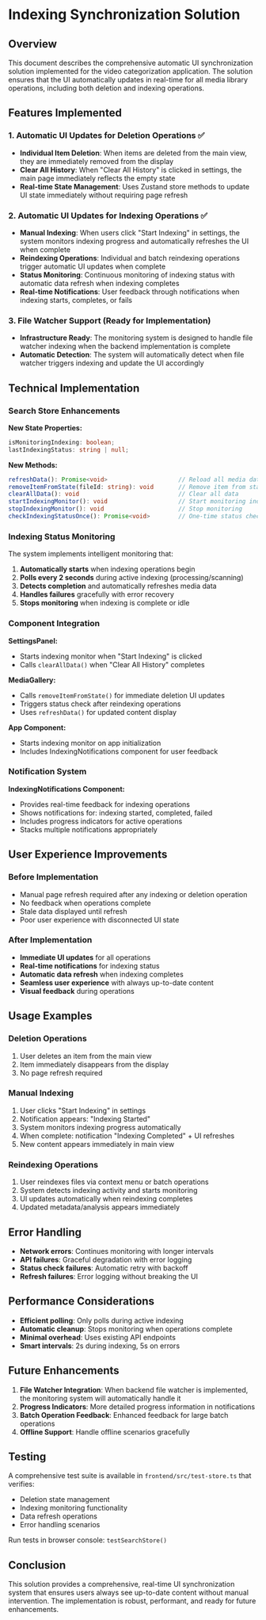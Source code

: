 # Indexing Synchronization Solution

## Overview

This document describes the comprehensive automatic UI synchronization solution implemented for the video categorization application. The solution ensures that the UI automatically updates in real-time for all media library operations, including both deletion and indexing operations.

## Features Implemented

### 1. Automatic UI Updates for Deletion Operations ✅

- **Individual Item Deletion**: When items are deleted from the main view, they are immediately removed from the display
- **Clear All History**: When "Clear All History" is clicked in settings, the main page immediately reflects the empty state
- **Real-time State Management**: Uses Zustand store methods to update UI state immediately without requiring page refresh

### 2. Automatic UI Updates for Indexing Operations ✅

- **Manual Indexing**: When users click "Start Indexing" in settings, the system monitors indexing progress and automatically refreshes the UI when complete
- **Reindexing Operations**: Individual and batch reindexing operations trigger automatic UI updates when complete
- **Status Monitoring**: Continuous monitoring of indexing status with automatic data refresh when indexing completes
- **Real-time Notifications**: User feedback through notifications when indexing starts, completes, or fails

### 3. File Watcher Support (Ready for Implementation)

- **Infrastructure Ready**: The monitoring system is designed to handle file watcher indexing when the backend implementation is complete
- **Automatic Detection**: The system will automatically detect when file watcher triggers indexing and update the UI accordingly

## Technical Implementation

### Search Store Enhancements

**New State Properties:**
```typescript
isMonitoringIndexing: boolean;
lastIndexingStatus: string | null;
```

**New Methods:**
```typescript
refreshData(): Promise<void>                    // Reload all media data
removeItemFromState(fileId: string): void       // Remove item from state
clearAllData(): void                            // Clear all data
startIndexingMonitor(): void                    // Start monitoring indexing status
stopIndexingMonitor(): void                     // Stop monitoring
checkIndexingStatusOnce(): Promise<void>        // One-time status check
```

### Indexing Status Monitoring

The system implements intelligent monitoring that:

1. **Automatically starts** when indexing operations begin
2. **Polls every 2 seconds** during active indexing (processing/scanning)
3. **Detects completion** and automatically refreshes media data
4. **Handles failures** gracefully with error recovery
5. **Stops monitoring** when indexing is complete or idle

### Component Integration

**SettingsPanel:**
- Starts indexing monitor when "Start Indexing" is clicked
- Calls `clearAllData()` when "Clear All History" completes

**MediaGallery:**
- Calls `removeItemFromState()` for immediate deletion UI updates
- Triggers status check after reindexing operations
- Uses `refreshData()` for updated content display

**App Component:**
- Starts indexing monitor on app initialization
- Includes IndexingNotifications component for user feedback

### Notification System

**IndexingNotifications Component:**
- Provides real-time feedback for indexing operations
- Shows notifications for: indexing started, completed, failed
- Includes progress indicators for active operations
- Stacks multiple notifications appropriately

## User Experience Improvements

### Before Implementation
- Manual page refresh required after any indexing or deletion operation
- No feedback when operations complete
- Stale data displayed until refresh
- Poor user experience with disconnected UI state

### After Implementation
- **Immediate UI updates** for all operations
- **Real-time notifications** for indexing status
- **Automatic data refresh** when indexing completes
- **Seamless user experience** with always up-to-date content
- **Visual feedback** during operations

## Usage Examples

### Deletion Operations
1. User deletes an item from the main view
2. Item immediately disappears from the display
3. No page refresh required

### Manual Indexing
1. User clicks "Start Indexing" in settings
2. Notification appears: "Indexing Started"
3. System monitors indexing progress automatically
4. When complete: notification "Indexing Completed" + UI refreshes
5. New content appears immediately in main view

### Reindexing Operations
1. User reindexes files via context menu or batch operations
2. System detects indexing activity and starts monitoring
3. UI updates automatically when reindexing completes
4. Updated metadata/analysis appears immediately

## Error Handling

- **Network errors**: Continues monitoring with longer intervals
- **API failures**: Graceful degradation with error logging
- **Status check failures**: Automatic retry with backoff
- **Refresh failures**: Error logging without breaking the UI

## Performance Considerations

- **Efficient polling**: Only polls during active indexing
- **Automatic cleanup**: Stops monitoring when operations complete
- **Minimal overhead**: Uses existing API endpoints
- **Smart intervals**: 2s during indexing, 5s on errors

## Future Enhancements

1. **File Watcher Integration**: When backend file watcher is implemented, the monitoring system will automatically handle it
2. **Progress Indicators**: More detailed progress information in notifications
3. **Batch Operation Feedback**: Enhanced feedback for large batch operations
4. **Offline Support**: Handle offline scenarios gracefully

## Testing

A comprehensive test suite is available in `frontend/src/test-store.ts` that verifies:
- Deletion state management
- Indexing monitoring functionality
- Data refresh operations
- Error handling scenarios

Run tests in browser console: `testSearchStore()`

## Conclusion

This solution provides a comprehensive, real-time UI synchronization system that ensures users always see up-to-date content without manual intervention. The implementation is robust, performant, and ready for future enhancements.
